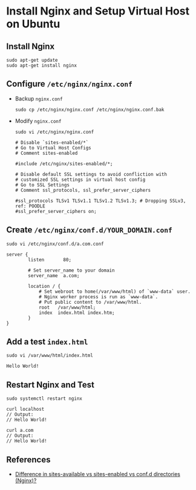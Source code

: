 # Install Nginx and Setup Virtual Host on Ubuntu

## Install Nginx
```
sudo apt-get update
sudo apt-get install nginx
```

## Configure `/etc/nginx/nginx.conf`

* Backup `nginx.conf`

  ```
  sudo cp /etc/nginx/nginx.conf /etc/nginx/nginx.conf.bak
  ```

* Modify `nginx.conf`

  ```
  sudo vi /etc/nginx/nginx.conf
  ```

  ```
  # Disable `sites-enabled/*`
  # Go to Virtual Host Configs
  # Comment sites-enabled

  #include /etc/nginx/sites-enabled/*;
  ```

  ```
  # Disable default SSL settings to avoid confliction with
  # customized SSL settings in virtual host config
  # Go to SSL Settings
  # Comment ssl_protocols, ssl_prefer_server_ciphers

  #ssl_protocols TLSv1 TLSv1.1 TLSv1.2 TLSv1.3; # Dropping SSLv3, ref: POODLE
  #ssl_prefer_server_ciphers on;
  ```

## Create `/etc/nginx/conf.d/YOUR_DOMAIN.conf`

```
sudo vi /etc/nginx/conf.d/a.com.conf
```

```
server {
        listen       80;
        
        # Set server_name to your domain 
        server_name  a.com;

        location / {
            # Set webroot to home(/var/www/html) of `www-data` user.
            # Nginx worker process is run as `www-data`.
            # Put public content to /var/www/html.
            root   /var/www/html;
            index  index.html index.htm;
        }
}
```

## Add a test `index.html`

```
sudo vi /var/www/html/index.html
```

```
Hello World!
```

## Restart Nginx and Test
```
sudo systemctl restart nginx
```

```
curl localhost
// Output:
// Hello World!
```

```
curl a.com
// Output:
// Hello World!
```

## References
* [Difference in sites-available vs sites-enabled vs conf.d directories (Nginx)?](https://serverfault.com/questions/527630/difference-in-sites-available-vs-sites-enabled-vs-conf-d-directories-nginx)
